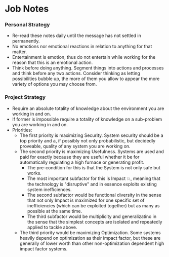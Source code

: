 # Job Notes

### Personal Strategy
- Re-read these notes daily until the message has not settled in permanently.
- No emotions nor emotional reactions in relation to anything for that matter.
- Entertainment is emotion, thus do not entertain while working for the reason that this is an emotional action.
- Think before doing anything. Segment things into actions and processes and think before any two actions. Consider thinking as letting possibilities bubble up, the more of them you allow to appear the more variety of options you may choose from.

### Project Strategy
- Require an absolute totality of knowledge about the environment you are working in and on.
- If former is impossible require a totality of knowledge on a sub-problem you are working in and on.
- Priorities:
    - The first priority is maximizing Security. System security should be a top priority and a, if possibly not only probabilistic, but decidedly proveable, quality of any system you are working on.
    - The second priority is maximizing Usefulness. Systems are used and paid for exactly because they are useful whether it be for automatically regulating a high furnace or generating profit.
      - The pre-condition for this is that the System is not only safe but works.
      - The most important subfactor for this is Impact 💥, meaning that the technology is "disruptive" and in essence exploits existing system inefficiences.
      - The second subfactor would be functional diversity in the sense that not only Impact is maximized for one specific set of inefficiencies (which can be exploited together) but as many as possible at the same time.
      - The third subfactor would be multiplicity and generalizatino in the sense that the simplest concepts are isolated and repeatedly applied to tackle above.
    - The third priority would be maximizing Optimization. Some systems heavily depend on optimization as their impact factor, but these are generally of lower worth than other non-optimization dependent high impact factor systems.
